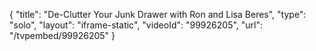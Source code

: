 {
    "title": "De-Clutter Your Junk Drawer with Ron and Lisa Beres",
    "type": "solo",
    "layout": "iframe-static",
    "videoId": "99926205",
    "url": "\/tvpembed\/99926205"
}